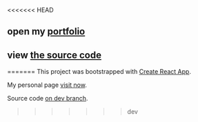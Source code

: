 <<<<<<< HEAD
## open my [portfolio](https://dima-tolmachev.github.io/)
## view [the source code](https://github.com/dima-tolmachev/dima-tolmachev.github.io/tree/dev)
=======
This project was bootstrapped with [Create React App](https://github.com/facebook/create-react-app).

My personal page [visit now](https://dima-tolmachev.github.io/).

Source code [on dev branch](https://github.com/dima-tolmachev/dima-tolmachev.github.io/tree/dev).
>>>>>>> dev
